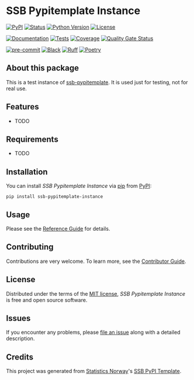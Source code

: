 # SSB Pypitemplate Instance

[![PyPI](https://img.shields.io/pypi/v/ssb-pypitemplate-instance.svg)][pypi status]
[![Status](https://img.shields.io/pypi/status/ssb-pypitemplate-instance.svg)][pypi status]
[![Python Version](https://img.shields.io/pypi/pyversions/ssb-pypitemplate-instance)][pypi status]
[![License](https://img.shields.io/pypi/l/ssb-pypitemplate-instance)][license]

[![Documentation](https://github.com/statisticsnorway/ssb-pypitemplate-instance/actions/workflows/docs.yml/badge.svg)][documentation]
[![Tests](https://github.com/statisticsnorway/ssb-pypitemplate-instance/actions/workflows/tests.yml/badge.svg)][tests]
[![Coverage](https://sonarcloud.io/api/project_badges/measure?project=statisticsnorway_ssb-pypitemplate-instance&metric=coverage)][sonarcov]
[![Quality Gate Status](https://sonarcloud.io/api/project_badges/measure?project=statisticsnorway_ssb-pypitemplate-instance&metric=alert_status)][sonarquality]

[![pre-commit](https://img.shields.io/badge/pre--commit-enabled-brightgreen?logo=pre-commit&logoColor=white)][pre-commit]
[![Black](https://img.shields.io/badge/code%20style-black-000000.svg)][black]
[![Ruff](https://img.shields.io/endpoint?url=https://raw.githubusercontent.com/astral-sh/ruff/main/assets/badge/v2.json)](https://github.com/astral-sh/ruff)
[![Poetry](https://img.shields.io/endpoint?url=https://python-poetry.org/badge/v0.json)][poetry]

[pypi status]: https://pypi.org/project/ssb-pypitemplate-instance/
[documentation]: https://statisticsnorway.github.io/ssb-pypitemplate-instance
[tests]: https://github.com/statisticsnorway/ssb-pypitemplate-instance/actions?workflow=Tests
[sonarcov]: https://sonarcloud.io/summary/overall?id=statisticsnorway_ssb-pypitemplate-instance
[sonarquality]: https://sonarcloud.io/summary/overall?id=statisticsnorway_ssb-pypitemplate-instance
[pre-commit]: https://github.com/pre-commit/pre-commit
[black]: https://github.com/psf/black
[poetry]: https://python-poetry.org/

## About this package

This is a test instance of
[ssb-pypitemplate](https://github.com/statisticsnorway/ssb-pypitemplate).
It is used just for testing, not for real use.

## Features

- TODO

## Requirements

- TODO

## Installation

You can install _SSB Pypitemplate Instance_ via [pip] from [PyPI]:

```console
pip install ssb-pypitemplate-instance
```

## Usage

Please see the [Reference Guide] for details.

## Contributing

Contributions are very welcome.
To learn more, see the [Contributor Guide].

## License

Distributed under the terms of the [MIT license][license],
_SSB Pypitemplate Instance_ is free and open source software.

## Issues

If you encounter any problems,
please [file an issue] along with a detailed description.

## Credits

This project was generated from [Statistics Norway]'s [SSB PyPI Template].

[statistics norway]: https://www.ssb.no/en
[pypi]: https://pypi.org/
[ssb pypi template]: https://github.com/statisticsnorway/ssb-pypitemplate
[file an issue]: https://github.com/statisticsnorway/ssb-pypitemplate-instance/issues
[pip]: https://pip.pypa.io/

<!-- github-only -->

[license]: https://github.com/statisticsnorway/ssb-pypitemplate-instance/blob/main/LICENSE
[contributor guide]: https://github.com/statisticsnorway/ssb-pypitemplate-instance/blob/main/CONTRIBUTING.md
[reference guide]: https://statisticsnorway.github.io/ssb-pypitemplate-instance/reference.html
